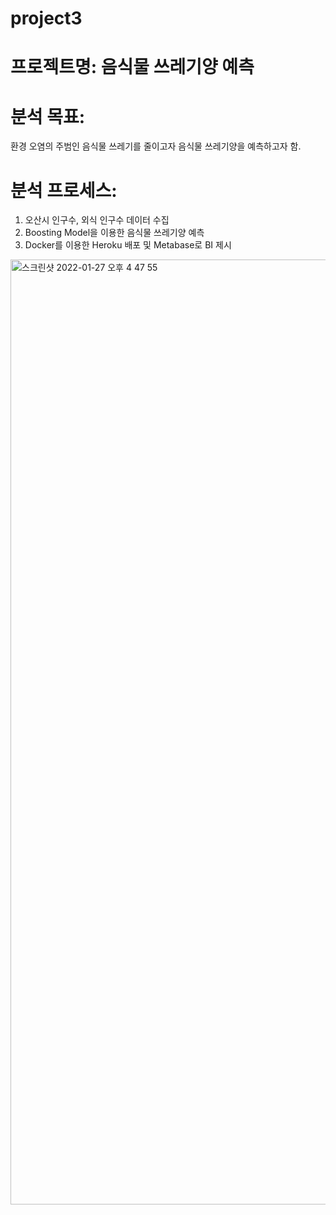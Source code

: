 # project3

# 프로젝트명: 음식물 쓰레기양 예측 

# 분석 목표:
환경 오염의 주범인 음식물 쓰레기를 줄이고자 음식물 쓰레기양을 예측하고자 함.</br>
 
# 분석 프로세스:
1. 오산시 인구수, 외식 인구수 데이터 수집
2. Boosting Model을 이용한 음식물 쓰레기양 예측
3. Docker를 이용한 Heroku 배포 및 Metabase로 BI 제시
<img width="1512" alt="스크린샷 2022-01-27 오후 4 47 55" src="https://user-images.githubusercontent.com/83385561/151314278-c10de68f-9f3c-4922-8f5c-bddbee484dbf.png">
